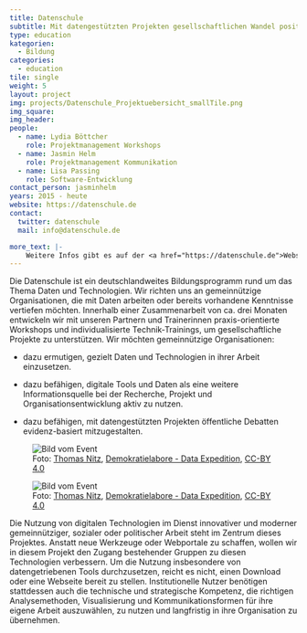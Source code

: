 ```yaml
---
title: Datenschule
subtitle: Mit datengestützten Projekten gesellschaftlichen Wandel positiv gestalten
type: education
kategorien:
  - Bildung
categories:
  - education
tile: single
weight: 5
layout: project
img: projects/Datenschule_Projektuebersicht_smallTile.png
img_square:
img_header:
people:
  - name: Lydia Böttcher
    role: Projektmanagement Workshops
  - name: Jasmin Helm
    role: Projektmanagement Kommunikation
  - name: Lisa Passing
    role: Software-Entwicklung
contact_person: jasminhelm
years: 2015 - heute
website: https://datenschule.de
contact:
  twitter: datenschule
  mail: info@datenschule.de

more_text: |-
    Weitere Infos gibt es auf der <a href="https://datenschule.de">Website</a> der Datenschule.
---
```

Die Datenschule ist ein deutschlandweites Bildungsprogramm rund um das Thema Daten und Technologien. Wir richten uns an gemeinnützige Organisationen, die mit Daten arbeiten oder bereits vorhandene Kenntnisse vertiefen möchten. Innerhalb einer Zusammenarbeit von ca. drei Monaten entwickeln wir mit unseren Partnern und Trainerinnen praxis-orientierte Workshops und individualisierte Technik-Trainings, um gesellschaftliche Projekte zu unterstützen.
Wir möchten gemeinnützige Organisationen:

+ dazu ermutigen, gezielt Daten und Technologien in ihrer Arbeit einzusetzen.

+ dazu befähigen, digitale Tools und Daten als eine weitere Informationsquelle bei der Recherche, Projekt
und Organisationsentwicklung aktiv zu nutzen.

+ dazu befähigen, mit datengestützten Projekten öffentliche Debatten evidenz-basiert mitzugestalten.


<div class="two-img offset-lg-2">
  <figure class="license">
    <img alt="Bild vom Event" src="/files/projects/datenschule_img_1.jpg">
        <figcaption>Foto: <a href="//tnt-fotoart.de">Thomas Nitz</a>, <a href=https://www.flickr.com/photos/okfde/42889539312/in/album-72157696546500561/>Demokratielabore - Data Expedition</a>, <a href="https://creativecommons.org/licenses/by/4.0/">CC-BY 4.0</a></figcaption>
    </figure>
    <figure class="license">
    <img alt="Bild vom Event" src="/files/projects/datenschule_img_2.jpg">
        <figcaption>Foto: <a href="//tnt-fotoart.de">Thomas Nitz</a>, <a href="https://www.flickr.com/photos/okfde/42939106321/in/album-72157696546500561/">Demokratielabore - Data Expedition</a>, <a href="https://creativecommons.org/licenses/by/4.0/">CC-BY 4.0</a></figcaption>
    </figure>
</div>


Die Nutzung von digitalen Technologien im Dienst innovativer und moderner gemeinnütziger, sozialer oder politischer Arbeit steht im Zentrum dieses Projektes. Anstatt neue Werkzeuge oder Webportale zu schaffen, wollen wir in diesem Projekt den Zugang bestehender Gruppen zu diesen Technologien verbessern. Um die Nutzung insbesondere von datengetriebenen Tools durchzusetzen, reicht es nicht, einen Download oder eine Webseite bereit zu stellen. Institutionelle Nutzer benötigen stattdessen auch die technische und strategische Kompetenz, die richtigen Analysemethoden, Visualisierung und Kommunikationsformen für ihre eigene Arbeit auszuwählen, zu nutzen und langfristig in ihre Organisation zu übernehmen.
